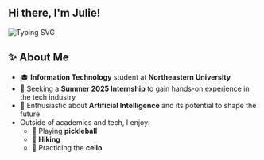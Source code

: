 ## Hi there, I'm Julie!

![Typing SVG](https://readme-typing-svg.demolab.com?font=Inconsolata&weight=500&size=50&duration=4000&pause=300&color=A020F0&center=true&vCenter=true&multiline=true&repeat=false&width=1300&height=140&lines=Welcome+to+my+codespace+⭐;Stay+tuned!)

## ✨ About Me
- 🎓 **Information Technology** student at **Northeastern University**
- 💼 Seeking a **Summer 2025 Internship** to gain hands-on experience in the tech industry
- 🤖 Enthusiastic about **Artificial Intelligence** and its potential to shape the future
- Outside of academics and tech, I enjoy:
  - 🎾 Playing **pickleball**
  - 🥾 **Hiking**
  - 🎻 Practicing the **cello**
